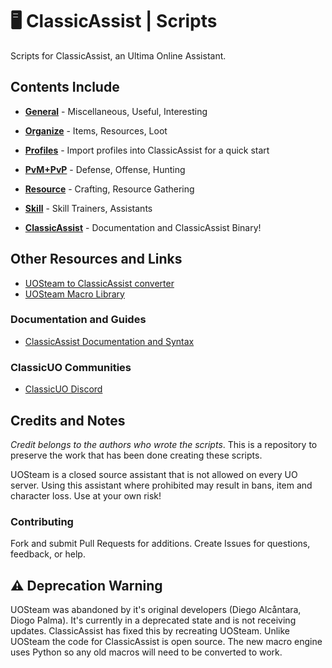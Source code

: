 # 🖥  ClassicAssist | Scripts

Scripts for ClassicAssist, an Ultima Online Assistant.

## Contents Include

* [**General**](https://github.com/TheDroidYourLookingFor/ClassicAssist-Macros/tree/master/General) -
 Miscellaneous, Useful, Interesting

* [**Organize**](https://github.com/TheDroidYourLookingFor/ClassicAssist-Macros/tree/master/Organize) -
 Items, Resources, Loot

* [**Profiles**](https://github.com/TheDroidYourLookingFor/ClassicAssist-Macros/tree/master/Profiles) - Import profiles into ClassicAssist for a quick start

* [**PvM+PvP**](https://github.com/TheDroidYourLookingFor/ClassicAssist-Macros/tree/master/PvX) -
 Defense, Offense, Hunting

* [**Resource**](https://github.com/TheDroidYourLookingFor/ClassicAssist-Macros/tree/master/Resource) -
 Crafting, Resource Gathering

* [**Skill**](https://github.com/TheDroidYourLookingFor/ClassicAssist-Macros/tree/master/Skill) -
 Skill Trainers, Assistants

* [**ClassicAssist**](https://github.com/Reetus/ClassicAssist) -
 Documentation and ClassicAssist Binary!

## Other Resources and Links
* [UOSteam to ClassicAssist converter](https://github.com/TheDroidYourLookingFor/ClassicAssist-Macro-Converter)
* [UOSteam Macro Library](https://github.com/her/uosteam)

### Documentation and Guides

* [ClassicAssist Documentation and Syntax](https://github.com/Reetus/ClassicAssist/wiki/Macro-Commands)

### ClassicUO Communities

* [ClassicUO Discord](https://discord.gg/VdyCpjQ)

## Credits and Notes

*Credit belongs to the authors who wrote the scripts*.
This is a repository to preserve the work that has been done
creating these scripts.

UOSteam is a closed source assistant that is not allowed
on every UO server. Using this assistant where prohibited
may result in bans, item and character loss. Use at your
own risk!

### Contributing

Fork and submit Pull Requests for additions. Create Issues
for questions, feedback, or help.

## ⚠️  Deprecation Warning

UOSteam was abandoned by it's original developers
(Diego Alcåntara, Diogo Palma). It's currently in a
deprecated state and is not receiving
updates. ClassicAssist has fixed this by recreating
UOSteam. Unlike UOSteam the code for ClassicAssist 
is open source. The new macro engine uses Python so any
old macros will need to be converted to work.
